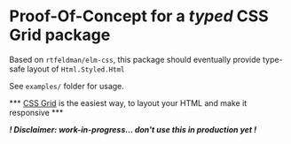 Proof-Of-Concept for a _typed_ CSS Grid package
=

Based on ```rtfeldman/elm-css```, this package should eventually provide type-safe layout of ```Html.Styled.Html```

See ```examples/``` folder for usage.

*** [CSS Grid](https://developer.mozilla.org/en-US/docs/Web/CSS/CSS_Grid_Layout) is the easiest way, to layout your HTML and make it responsive ***


**_! Disclaimer: work-in-progress... don't use this in production yet !_**
